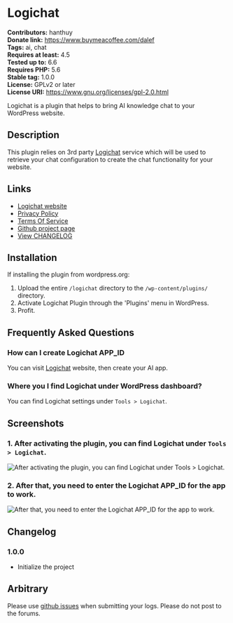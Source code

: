 # Logichat #
**Contributors:**           hanthuy  
**Donate link:**            https://www.buymeacoffee.com/dalef  
**Tags:**                   ai, chat  
**Requires at least:**      4.5  
**Tested up to:**           6.6  
**Requires PHP:**           5.6  
**Stable tag:**             1.0.0  
**License:** GPLv2 or later  
**License URI:** https://www.gnu.org/licenses/gpl-2.0.html  

Logichat is a plugin that helps to bring AI knowledge chat to your WordPress website.

## Description ##

This plugin relies on 3rd party [Logichat](https://logichat.io) service which will be used to retrieve your chat configuration to create the chat functionality for your website. 

## Links ##

* [Logichat website](https://logichat.io)
* [Privacy Policy](https://logichat.io/privacy-policy.html)
* [Terms Of Service](hthttps://logichat.io/terms-of-service.html)
* [Github project page](https://github.com/dalenguyen/logichat-wordpress-plugin)
* [View CHANGELOG](https://github.com/dalenguyen/logichat-wordpress-plugin/blob/master/CHANGELOG.md)

## Installation ##

If installing the plugin from wordpress.org:

1. Upload the entire `/logichat` directory to the `/wp-content/plugins/` directory.
2. Activate Logichat Plugin through the 'Plugins' menu in WordPress.
3. Profit.

## Frequently Asked Questions ##

### How can I create Logichat APP_ID ###

You can visit [Logichat](https://logichat.io) website, then create your AI app. 

### Where you I find Logichat under WordPress dashboard? ###

You can find Logichat settings under `Tools > Logichat`.

## Screenshots ##

### 1. After activating the plugin, you can find Logichat under `Tools > Logichat`. ###
![After activating the plugin, you can find Logichat under `Tools > Logichat`.](http://ps.w.org/logichat/assets/screenshot-1.png)

### 2. After that, you need to enter the Logichat APP_ID for the app to work. ###
![After that, you need to enter the Logichat APP_ID for the app to work.](http://ps.w.org/logichat/assets/screenshot-2.png)


## Changelog ##

### 1.0.0 ###
* Initialize the project

## Arbitrary ##

Please use [github issues](https://github.com/dalenguyen/logichat-wordpress-plugin/issues) when submitting your logs.  Please do not post to the forums.
